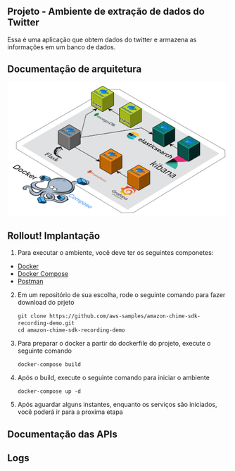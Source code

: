 ## Projeto - Ambiente de extração de dados do Twitter

Essa é uma aplicação que obtem dados do twitter e armazena as informações em um banco de dados.

## Documentação de arquitetura
![ECR Repo](https://github.com/jcnoliveira/TwitterAPI/blob/master/recursos/componetes.png)




## Rollout! Implantação

1. Para executar o ambiente, você deve ter os seguintes componetes:

* [Docker](https://docs.docker.com/docker-for-windows/install/)
* [Docker Compose](https://docs.docker.com/compose/install/)
* [Postman](https://www.postman.com/downloads/)

2. Em um repositório de sua escolha, rode o seguinte comando para fazer download do prjeto
    ```
    git clone https://github.com/aws-samples/amazon-chime-sdk-recording-demo.git
    cd amazon-chime-sdk-recording-demo
    ```

3. Para preparar o docker a partir do dockerfile do projeto, execute o seguinte comando
    ```
    docker-compose build
    ```

4. Após o build, execute o seguinte comando para iniciar o ambiente
    ```
    docker-compose up -d
    ```
5. Após aguardar alguns instantes, enquanto os serviços são iniciados, você poderá ir para a proxima etapa


## Documentação das APIs

## Logs